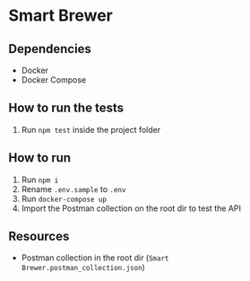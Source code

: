 # Smart Brewer

## Dependencies

- Docker
- Docker Compose

## How to run the tests

1. Run `npm test` inside the project folder

## How to run

1. Run `npm i`
2. Rename `.env.sample` to `.env`
3. Run `docker-compose up`
4. Import the Postman collection on the root dir to test the API

## Resources

- Postman collection in the root dir (`Smart Brewer.postman_collection.json`)
